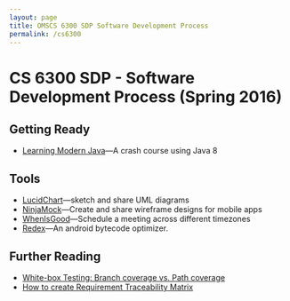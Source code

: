 ```yaml
---
layout: page
title: OMSCS 6300 SDP Software Development Process
permalink: /cs6300
---
```


# CS 6300 SDP - Software Development Process (Spring 2016)

## Getting Ready
- [Learning Modern Java](http://www.informit.com/store/learning-modern-java-livelessons-video-training-downloadable-9780134383569)&mdash;A crash course using Java 8

## Tools
- [LucidChart](https://www.lucidchart.com)&mdash;sketch and share UML diagrams
- [NinjaMock](https://ninjamock.com)&mdash;Create and share wireframe designs for mobile apps
- [WhenIsGood](http://whenisgood.net)&mdash;Schedule a meeting across different timezones
- [Redex](http://fbredex.com)&mdash;An android bytecode optimizer.

## Further Reading
- [White-box Testing: Branch coverage vs. Path coverage](http://testersthoughtsuncombed.blogspot.my/2013/02/statement-coverage-vs-branch-coverage.html)
- [How to create Requirement Traceability Matrix](http://www.guru99.com/traceability-matrix.html)
